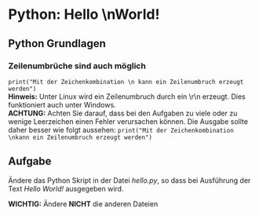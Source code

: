 # Python: Hello \nWorld!

## Python Grundlagen

### Zeilenumbrüche sind auch möglich
`print("Mit der Zeichenkombination \n kann ein Zeilenumbruch erzeugt werden")`  
**Hinweis:** Unter Linux wird ein Zeilenumbruch durch ein \r\n erzeugt. Dies funktioniert auch unter Windows.  
**ACHTUNG:** Achten Sie darauf, dass bei den Aufgaben zu viele oder zu wenige Leerzeichen einen Fehler verursachen können. Die Ausgabe sollte daher besser wie folgt aussehen:
`print("Mit der Zeichenkombination \nkann ein Zeilenumbruch erzeugt werden")`

## Aufgabe
Ändere das Python Skript in der Datei *hello.py*, so dass bei Ausführung der Text *Hello 
World!* ausgegeben wird.  

**WICHTIG:** Ändere **NICHT** die anderen Dateien
